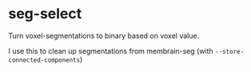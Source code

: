 # seg-select
Turn voxel-segmentations to binary based on voxel value. 

I use this to clean up segmentations from membrain-seg (with ``--store-connected-components``)

